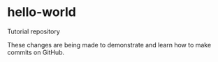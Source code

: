 # hello-world
Tutorial repository

These changes are being made to demonstrate and learn how to make commits on GitHub.
